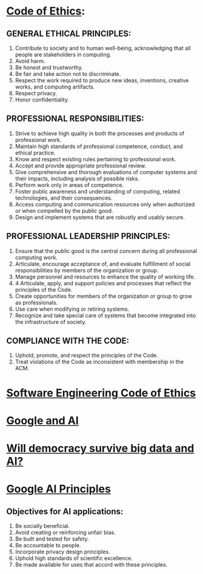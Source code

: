 # [Code of Ethics](https://www.acm.org/code-of-ethics):

## GENERAL ETHICAL PRINCIPLES:

1. Contribute to society and to human well-being, acknowledging that all people are stakeholders in computing.
2. Avoid harm.
3. Be honest and trustworthy.
4. Be fair and take action not to discriminate.
5. Respect the work required to produce new ideas, inventions, creative works, and computing artifacts.
6. Respect privacy.
7. Honor confidentiality.

## PROFESSIONAL RESPONSIBILITIES:

1. Strive to achieve high quality in both the processes and products of professional work.
2. Maintain high standards of professional competence, conduct, and ethical practice.
3. Know and respect existing rules pertaining to professional work.
4. Accept and provide appropriate professional review.
5. Give comprehensive and thorough evaluations of computer systems and their impacts, including analysis of possible risks.
6. Perform work only in areas of competence.
7. Foster public awareness and understanding of computing, related technologies, and their consequences.
8. Access computing and communication resources only when authorized or when compelled by the public good.
9. Design and implement systems that are robustly and usably secure.

## PROFESSIONAL LEADERSHIP PRINCIPLES: 

1. Ensure that the public good is the central concern during all professional computing work.
2. Articulate, encourage acceptance of, and evaluate fulfillment of social responsibilities by members of the organization or group.
3. Manage personnel and resources to enhance the quality of working life.
4. 4 Articulate, apply, and support policies and processes that reflect the principles of the Code.
5. Create opportunities for members of the organization or group to grow as professionals.
6. Use care when modifying or retiring systems.
7. Recognize and take special care of systems that become integrated into the infrastructure of society.

## COMPLIANCE WITH THE CODE:

1. Uphold, promote, and respect the principles of the Code.
2. Treat violations of the Code as inconsistent with membership in the ACM.

# [Software Engineering Code of Ethics](https://ethics.acm.org/code-of-ethics/software-engineering-code/)

# [Google and AI](https://gizmodo.com/in-reversal-google-says-its-ai-will-not-be-used-for-we-1826649327)

# [Will democracy survive big data and AI?](https://www.scientificamerican.com/article/will-democracy-survive-big-data-and-artificial-intelligence/)

# [Google AI Principles](https://www.blog.google/technology/ai/ai-principles/)

## Objectives for AI applications:

1. Be socially beneficial. 
2. Avoid creating or reinforcing unfair bias.
3. Be built and tested for safety.
4. Be accountable to people.
5. Incorporate privacy design principles.
6. Uphold high standards of scientific excellence.
7. Be made available for uses that accord with these principles.  

